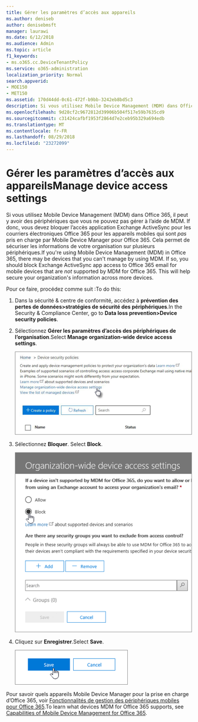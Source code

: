 ```yaml
---
title: Gérer les paramètres d’accès aux appareils
ms.author: deniseb
author: denisebmsft
manager: laurawi
ms.date: 6/12/2018
ms.audience: Admin
ms.topic: article
f1_keywords:
- ms.o365.cc.DeviceTenantPolicy
ms.service: o365-administration
localization_priority: Normal
search.appverid:
- MOE150
- MET150
ms.assetid: 170d44dd-0c61-472f-b9bb-3242eb8bd5c3
description: Si vous utilisez Mobile Device Management (MDM) dans Office 365, il peut y avoir des périphériques que vous ne pouvez pas gérer à l’aide de MDM. If donc, vous devez bloquer l’accès application Exchange ActiveSync pour les courriers électroniques Office 365 pour les appareils mobiles qui ne sont pas pris en charge par Mobile Device Manager pour Office 365. Cela permet de sécuriser les informations de votre organisation sur plusieurs périphériques.
ms.openlocfilehash: 9d28cf2c9672812d39906b504f517e59b7635cd9
ms.sourcegitcommit: c31424cafbf1953f2864d7e2ceb95b329a694edb
ms.translationtype: MT
ms.contentlocale: fr-FR
ms.lasthandoff: 08/29/2018
ms.locfileid: "23272099"
---
```

# <a name="manage-device-access-settings"></a><span data-ttu-id="81278-105">Gérer les paramètres d’accès aux appareils</span><span class="sxs-lookup"><span data-stu-id="81278-105">Manage device access settings</span></span>

<span data-ttu-id="81278-p102">Si vous utilisez Mobile Device Management (MDM) dans Office 365, il peut y avoir des périphériques que vous ne pouvez pas gérer à l’aide de MDM. If donc, vous devez bloquer l’accès application Exchange ActiveSync pour les courriers électroniques Office 365 pour les appareils mobiles qui sont *pas* pris en charge par Mobile Device Manager pour Office 365. Cela permet de sécuriser les informations de votre organisation sur plusieurs périphériques.</span><span class="sxs-lookup"><span data-stu-id="81278-p102">If you're using Mobile Device Management (MDM) in Office 365, there may be devices that you can't manage by using MDM. If so, you should block Exchange ActiveSync app access to Office 365 email for mobile devices that are  *not*  supported by MDM for Office 365. This will help secure your organization's information across more devices.</span></span> 
  
<span data-ttu-id="81278-109">Pour ce faire, procédez comme suit :</span><span class="sxs-lookup"><span data-stu-id="81278-109">To do this:</span></span>
  
1. <span data-ttu-id="81278-110">Dans la sécurité &amp; centre de conformité, accédez à **prévention des pertes de données\>stratégies de sécurité des périphériques**.</span><span class="sxs-lookup"><span data-stu-id="81278-110">In the Security &amp; Compliance Center, go to **Data loss prevention\>Device security policies**.</span></span>
    
2. <span data-ttu-id="81278-111">Sélectionnez **Gérer les paramètres d’accès des périphériques de l’organisation**.</span><span class="sxs-lookup"><span data-stu-id="81278-111">Select **Manage organization-wide device access settings**.</span></span>
    
    ![Accéder au centre de conformité \> périphériques et cliquez sur Lier les paramètres d’accès de gérer les périphériques.](media/b9f4da3c-dfa5-4913-8482-42a077cb4f56.png)
  
3. <span data-ttu-id="81278-113">Sélectionnez **Bloquer**. </span><span class="sxs-lookup"><span data-stu-id="81278-113">Select **Block**.</span></span>
    
    ![Gérer l’accès des périphériques - sélection de bloc](media/02a3dc32-2b4f-4bde-9f79-45dcb0694141.png)
  
4. <span data-ttu-id="81278-115">Cliquez sur **Enregistrer**.</span><span class="sxs-lookup"><span data-stu-id="81278-115">Select **Save**.</span></span>
    
    ![Le bouton Enregistrer sur le panneau d’accès gérer les périphériques](media/ed398c5d-3845-4c64-a9e5-a3f4577f9857.png)
  
<span data-ttu-id="81278-117">Pour savoir quels appareils Mobile Device Manager pour la prise en charge d’Office 365, voir [Fonctionnalités de gestion des périphériques mobiles pour Office 365](capabilities-of-mobile-device-management.md).</span><span class="sxs-lookup"><span data-stu-id="81278-117">To learn what devices MDM for Office 365 supports, see [Capabilities of Mobile Device Management for Office 365](capabilities-of-mobile-device-management.md).</span></span>
  

